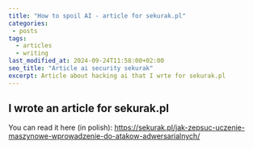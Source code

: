 ```yaml
---
title: "How to spoil AI - article for sekurak.pl"
categories:
 - posts
tags:
  - articles
  - writing
last_modified_at: 2024-09-24T11:58:00+02:00
seo_title: "Article ai security sekurak"
excerpt: Article about hacking ai that I wrte for sekurak.pl
---
```


## I wrote an article for sekurak.pl 

You can read it here (in polish): https://sekurak.pl/jak-zepsuc-uczenie-maszynowe-wprowadzenie-do-atakow-adwersarialnych/

